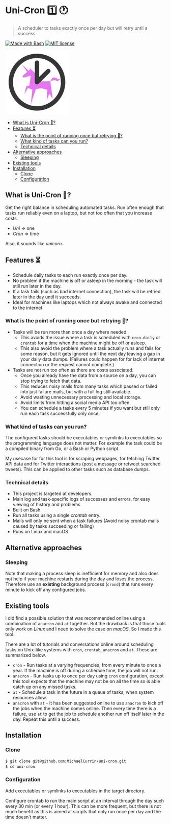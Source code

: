 # Uni-Cron :one: :clock1:
> A scheduler to tasks exactly once per day but will retry until a success.

[![Made with Bash](https://img.shields.io/badge/Made%20with-Bash-blue.svg)](https://www.gnu.org/software/bash/)
[![MIT license](https://img.shields.io/badge/License-MIT-blue.svg)](https://github.com/MichaelCurrin/py-project-template/blob/master/LICENSE)

<img src="logo.png" alt="logo" style="width:200px;"/>

- [What is Uni-Cron :unicorn:?](#what-is-uni-cron-unicorn)
- [Features :hourglass_flowing_sand:](#features-hourglass_flowing_sand)
    - [What is the point of running once but retrying :repeat_one:?](#what-is-the-point-of-running-once-but-retrying-repeat_one)
    - [What kind of tasks can you run?](#what-kind-of-tasks-can-you-run)
    - [Technical details](#technical-details)
- [Alternative approaches](#alternative-approaches)
    - [Sleeping](#sleeping)
- [Existing tools](#existing-tools)
- [Installation](#installation)
    - [Clone](#clone)
    - [Configuration](#configuration)

## What is Uni-Cron :unicorn:?

Get the right balance in scheduling automated tasks. Run often enough that tasks run reliably even on a laptop, but not too often that you increase costs.

- _Uni_ => one
- _Cron_ => time

Also, it sounds like _unicorn._

## Features :hourglass_flowing_sand:

- Schedule daily tasks to each run exactly once per day.
- No problem if the machine is off or asleep in the morning - the task will still run later in the day.
- If a task fails (such as bad internet connection), the task will be retried later in the day until it succeeds.
- Ideal for machines like laptops which not always awake and connected to the internet.

### What is the point of running once but retrying :repeat_one:?

- Tasks will be run more than once a day where needed.
    - This avoids the issue where a task is scheduled with `cron.daily` or `crontab` for a time when the machine might be off or asleep.
    - This also avoid the problem where a task actually runs and fails for some reason, but it gets ignored until the next day leaving a gap in your daily data dumps. (Failures could happen for for lack of internet connection or the request cannot complete.)
- Tasks are not run too often as there are costs associated.
    - Once you already have the data from a source on a day, you can stop trying to fetch that data.
    - This reduces noisy mails from many tasks which passed or failed into just failure mails, but with a full log still available.
    - Avoid wasting unnecessary processing and local storage.
    - Avoid limits from hitting a social media API too often.
    - You can schedule a tasks every 5 minutes if you want but still only run each task successfully only once.

### What kind of tasks can you run?

The configured tasks should be executables or symlinks to executables so the programming language does not matter. For example the task could be a compiled binary from Go, or a Bash or Python script.

My usecase for for this tool is for scraping webpages, for fetching Twitter API data and for Twitter interactions (post a message or retweet searched tweets). This can be applied to other tasks such as database dumps.

### Technical details

- This project is targeted at developers.
- Main log and task-specific logs of successes and errors, for easy viewing of history and problems
- Built on Bash.
- Run all tasks using a single _crontab_ entry.
- Mails will only be sent when a task failures (Avoid noisy crontab mails caused by tasks succeeding or failing)
- Runs on Linux and macOS.

## Alternative approaches

### Sleeping

Note that making a process sleep is inefficient for memory and also does not help if your machine restarts during the day and loses the process. Therefore use an **existing** background process (`crond`) that runs every minute to kick off any configured jobs.

## Existing tools

I did find a possible solution that was recommended online using a combination of `anacron` and `at` together. But the drawback is that those tools only work on _Linux_ and I need to solve the case on _macOS_. So I made this tool.

There are a lot of tutorials and conversations online around scheduling tasks on Unix-like systems with `cron`, `crontab`, `anacron` and `at`. These are summarized below.

- `cron` - Run tasks at a varying frequencies, from every minute to once a year. If the machine is off during a schedule time, the job will not run.
- `anacron` - Run tasks up to once per day using `cron` configuration, except this tool expects that the machine may not be on all the time so is able catch up on any missed tasks.
- `at` - Schedule a task in the future in a queue of tasks, when system resources allow.
- `anacron` with `at` - It has been suggested online to use `anacron` to kick off the jobs when the machine comes online. Then every time there is a failure, use `at` to get the job to schedule another run off itself later in the day. Repeat this until a success.

## Installation

### Clone

```sh
$ git clone git@github.com:MichaelCurrin/uni-cron.git
$ cd uni-cron
```

### Configuration

Add executables or symlinks to executables in the target directory.

Configure crontab to run the main script at an interval through the day such every 30 min (or every 1 hour). This can be more frequent, but there is not much benefit as this is aimed at scripts that only run once per day and the time doesn't matter.

<!-- TODO: How to setup crontab to disable mails -->
